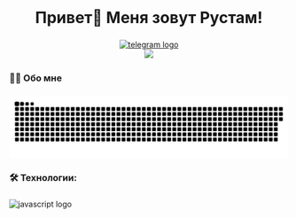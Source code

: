 <br clear="both">
<h1 align="center">Привет👋 Меня зовут Рустам!</h1>

###

<div align="center">
  <a href="https://t.me/aminovrm" target="_blank">
    <img src="https://img.shields.io/static/v1?message=Telegram&logo=telegram&label=&color=2CA5E0&logoColor=white&labelColor=&style=for-the-badge" height="25" alt="telegram logo"  />
  </a>
</div>

<div align="center">
  <img src="https://visitor-badge-deno.deno.dev/aminovrm.aminovrm.svg"/>
</div>

###

<h3 align="left">👩‍💻  Обо мне</h3>



###

<p align="center">
 <img width="600" src="assets/github-snake.svg" alt="snake"/>
</p>

###

<h3 align="left">🛠 Технологии:</h3>

###

<div align="left">
  <img src="https://skillicons.dev/icons?i=java,idea,linux,mongodb,postgresql,maven,docker,spring,hibernate,git&line=1" height="40" alt="javascript logo"  />
  <img width="12" />
</div>

###
